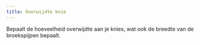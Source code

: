 ```yaml
---
title: Overwijdte knie
---
```


Bepaalt de hoeveelheid overwijdte aan je knies, wat ook de breedte van de broekspijpen bepaalt.
